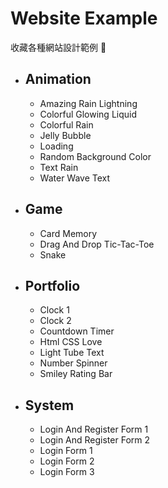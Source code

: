 # Website Example

收藏各種網站設計範例 📖

* ## Animation
    * Amazing Rain Lightning
    * Colorful Glowing Liquid
    * Colorful Rain
    * Jelly Bubble
    * Loading
    * Random Background Color
    * Text Rain
    * Water Wave Text
* ## Game
    * Card Memory
    * Drag And Drop Tic-Tac-Toe
    * Snake
* ## Portfolio
    * Clock 1
    * Clock 2
    * Countdown Timer
    * Html CSS Love
    * Light Tube Text
    * Number Spinner
    * Smiley Rating Bar
* ## System
    * Login And Register Form 1
    * Login And Register Form 2
    * Login Form 1
    * Login Form 2
    * Login Form 3
